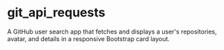 # git_api_requests
A GitHub user search app that fetches and displays a user's repositories, avatar, and details in a responsive Bootstrap card layout.
